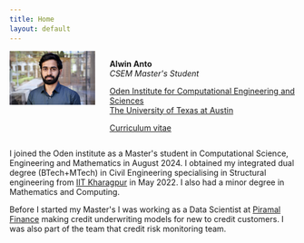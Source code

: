 ```yaml
---
title: Home
layout: default
---
```



<div id="twosided">
<div id="left" style="float: left; max-width: 30%;border: 10px"> 
    <img src="images/profile.jpg" />
</div>
<div id="right" style="float: right; width: 65%; vertical-align: middle;">
<p> <b>Alwin Anto</b> <br> <em>CSEM Master's Student</em> </p>
<p> <a href="https://oden.utexas.edu" target="blank">Oden Institute for Computational Engineering and Sciences</a><br>
<a href="https://utexas.edu" target="blank">The University of Texas at Austin</a></p>
<p> <a href="files/alwin_resume_2023.pdf">Curriculum vitae </a> </p>
</div>
</div>
<div id="clearer" style="clear: both"> </div>

I joined the Oden institute as a Master's student in Computational Science, Engineering and Mathematics in August 2024. I obtained my integrated dual degree (BTech+MTech) in Civil Engineering specialising in Structural engineering from [IIT Kharagpur](https://www.iitkgp.ac.in/) in May 2022. I also had a minor degree in Mathematics and Computing. 

Before I started my Master's I was working as a Data Scientist at [Piramal Finance](https://www.piramal.com/businesses/piramal-enterprises/financial-services/piramal-capital-housing-finance-limited-pchfl/) making credit underwriting models for new to credit customers. I was also part of the team that credit risk monitoring team.




